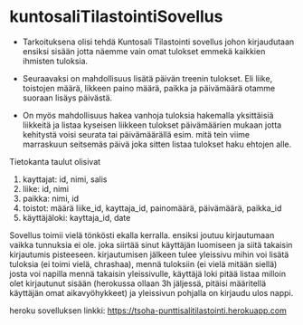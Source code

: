 # kuntosaliTilastointiSovellus
- Tarkoituksena olisi tehdä Kuntosali Tilastointi sovellus johon kirjaudutaan ensiksi sisään jotta näemme vain omat tulokset emmekä kaikkien ihmisten tuloksia.

- Seuraavaksi on mahdollisuus lisätä päivän treenin tulokset. Eli liike, toistojen määrä, likkeen paino määrä, paikka ja päivämäärä otamme suoraan lisäys päivästä.

- On myös mahdollisuus hakea vanhoja tuloksia hakemalla yksittäisiä liikkeitä ja listaa kyseisen liikkeen tulokset päivämäärien mukaan jotta kehitystä voisi seurata tai päivämäärällä esim. mitä tein viime marraskuun seitsemäs päivä joka sitten listaa tulokset haku ehtojen alle.

Tietokanta taulut olisivat 
1. kayttajat: id, nimi, salis 
2. liike: id, nimi 
3. paikka: nimi, id 
4. toistot: määrä liike_id, kayttaja_id, painomäärä, päivämäärä, paikka_id 
5. käyttäjäloki: kayttaja_id, date

Sovellus toimii vielä tönkösti ekalla kerralla. ensiksi joutuu kirjautumaan vaikka tunnuksia ei ole. joka siirtää sinut käyttäjän luomiseen ja siitä takaisin kirjautumis pisteeseen. kirjautumisen jälkeen tulee yleissivu mihin voi lisätä tuloksia (ei toimi vielä, chrashaa), mennä tuloksiin (ei vielä mitään siellä) josta voi napilla mennä takaisin yleissivulle, käyttäjä loki pitää listaa milloin olet kirjautunut sisään (herokussa ollaan 3h jäljessä, pitäisi määritellä käyttäjän omat aikavyöhykkeet) ja yleissivun pohjalla on kirjaudu ulos nappi.

heroku sovelluksen linkki:
https://tsoha-punttisalitilastointi.herokuapp.com
